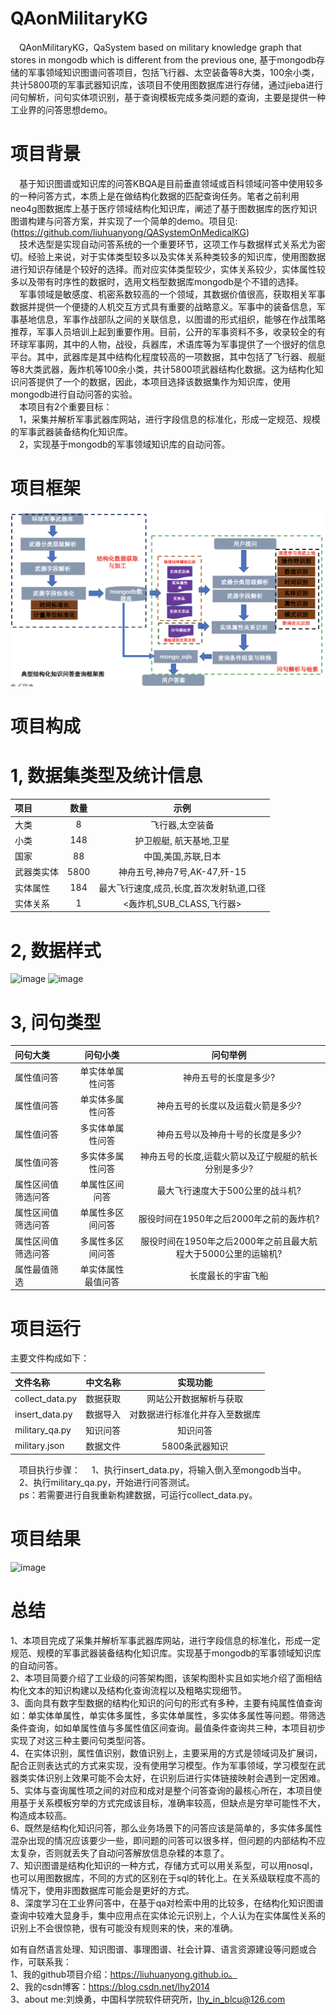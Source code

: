 # QAonMilitaryKG
&emsp;QAonMilitaryKG，QaSystem based on military knowledge graph that stores in mongodb which is different from the previous one, 基于mongodb存储的军事领域知识图谱问答项目，包括飞行器、太空装备等8大类，100余小类，共计5800项的军事武器知识库，该项目不使用图数据库进行存储，通过jieba进行问句解析，问句实体项识别，基于查询模板完成多类问题的查询，主要是提供一种工业界的问答思想demo。  
# 项目背景
&emsp;基于知识图谱或知识库的问答KBQA是目前垂直领域或百科领域问答中使用较多的一种问答方式，本质上是在做结构化数据的匹配查询任务。笔者之前利用neo4g图数据库上基于医疗领域结构化知识库，阐述了基于图数据库的医疗知识图谱构建与问答方案，并实现了一个简单的demo。项目见:(https://github.com/liuhuanyong/QASystemOnMedicalKG)  
&emsp;技术选型是实现自动问答系统的一个重要环节，这项工作与数据样式关系尤为密切。经验上来说，对于实体类型较多以及实体关系种类较多的知识库，使用图数据进行知识存储是个较好的选择。而对应实体类型较少，实体关系较少，实体属性较多以及带有时序性的数据时，选用文档型数据库mongodb是个不错的选择。  
&emsp;军事领域是敏感度、机密系数较高的一个领域，其数据价值很高，获取相关军事数据并提供一个便捷的人机交互方式具有重要的战略意义。军事中的装备信息，军事基地信息，军事作战部队之间的关联信息，以图谱的形式组织，能够在作战策略推荐，军事人员培训上起到重要作用。目前，公开的军事资料不多，收录较全的有环球军事网，其中的人物，战役，兵器库，术语库等为军事提供了一个很好的信息平台。其中，武器库是其中结构化程度较高的一项数据，其中包括了飞行器、舰艇等8大类武器，轰炸机等100余小类，共计5800项武器结构化数据。这为结构化知识问答提供了一个的数据，因此，本项目选择该数据集作为知识库，使用mongodb进行自动问答的实验。  
&emsp;本项目有2个重要目标：  
&emsp;1，采集并解析军事武器库网站，进行字段信息的标准化，形成一定规范、规模的军事武器装备结构化知识库。  
&emsp;2，实现基于mongodb的军事领域知识库的自动问答。  

# 项目框架
![image](image/schema.png)

# 项目构成

# 1, 数据集类型及统计信息

| 项目 | 数量 | 示例 |
| :--- | :---: | :---: |
| 大类 | 8 | 飞行器,太空装备 |
| 小类 | 148 | 护卫舰艇, 航天基地,卫星|
| 国家 | 88 | 中国,美国,苏联,日本|
| 武器类实体 | 5800 | 神舟五号,神舟7号,AK-47,歼-15 |
| 实体属性 | 184 | 最大飞行速度,成员,长度,首次发射轨道,口径 |
| 实体关系 | 1 | <轰炸机,SUB_CLASS,飞行器> |


# 2, 数据样式
![image](https://github.com/liuhuanyong/QAonMilitaryKG/blob/master/image/data_sample1.png)
![image](https://github.com/liuhuanyong/QAonMilitaryKG/blob/master/image/data_sample2.png)

# 3, 问句类型

| 问句大类 | 问句小类 | 问句举例 |
| :--- | :---: | :---: |
| 属性值问答 | 单实体单属性问答 | 神舟五号的长度是多少? |
| 属性值问答 | 单实体多属性问答 | 神舟五号的长度以及运载火箭是多少? |
| 属性值问答 | 多实体单属性问答 | 神舟五号以及神舟十号的长度是多少? |
| 属性值问答 | 多实体多属性问答 | 神舟五号的长度,运载火箭以及辽宁舰艇的航长分别是多少? |
| 属性区间值筛选问答 | 单属性区间问答 | 最大飞行速度大于500公里的战斗机? |
| 属性区间值筛选问答 | 单属性多区间问答 | 服役时间在1950年之后2000年之前的轰炸机? |
| 属性区间值筛选问答 | 多属性多区间问答 | 服役时间在1950年之后2000年之前且最大航程大于5000公里的运输机? |
| 属性最值筛选 | 单实体属性最值问答 | 长度最长的宇宙飞船 |

# 项目运行

主要文件构成如下：


| 文件名称 | 中文名称 | 实现功能 |
| :--- | :---: | :---: |
| collect_data.py | 数据获取 | 网站公开数据解析与获取 |
| insert_data.py | 数据导入 | 对数据进行标准化并存入至数据库 |
| military_qa.py | 知识问答 | 知识问答 |
| military.json | 数据文件 | 5800条武器知识 |

&emsp;项目执行步骤：
&emsp;1、执行insert_data.py，将输入倒入至mongodb当中。    
&emsp;2、执行military_qa.py，开始进行问答测试。  
&emsp;ps：若需要进行自我重新构建数据，可运行collect_data.py。  

# 项目结果
![image](https://github.com/liuhuanyong/QAonMilitaryKG/blob/master/image/res_example1.png)


# 总结
1、本项目完成了采集并解析军事武器库网站，进行字段信息的标准化，形成一定规范、规模的军事武器装备结构化知识库。实现基于mongodb的军事领域知识库的自动问答。  
2、本项目简要介绍了工业级的问答架构图，该架构图朴实且如实地介绍了面相结构化文本的知识构建以及结构化查询流程以及粗略实现细节。  
3、面向具有数字型数据的结构化知识的问句的形式有多种，主要有纯属性值查询如：单实体单属性，单实体多属性，多实体单属性，多实体多属性等问题。带筛选条件查询，如如单属性值与多属性值区间查询。最值条件查询共三种，本项目初步实现了对这三种主要问句类型问答。  
4、在实体识别，属性值识别，数值识别上，主要采用的方式是领域词及扩展词，配合正则表达式的方式来实现，没有使用学习模型。作为军事领域，学习模型在武器类实体识别上效果可能不会太好，在识别后进行实体链接映射会遇到一定困难。  
5、实体与查询属性项之间的对应和成对是整个问答查询的最核心所在，本项目使用基于关系模板穷举的方式完成该目标，准确率较高，但缺点是穷举可能性不大，构造成本较高。  
6、既然是结构化知识问答，那么业务场景下的问答应该是简单的，多实体多属性混杂出现的情况应该要少一些，即问题的问答可以很多样，但问题的内部结构不应太复杂，否则就丢失了自动问答解放信息杂糅的本意了。  
7、知识图谱是结构化知识的一种方式，存储方式可以用关系型，可以用nosql，也可以用图数据库，不同的方式的区别在于sql的转化上。在关系级联程度不高的情况下，使用非图数据库可能会是更好的方式。  
8、深度学习在工业界问答中，在基于qa对检索中用的比较多，在结构化知识图谱查询中较难大显身手，集中应用点在实体论元识别上，个人认为在实体属性关系的识别上不会很惊艳，很有可能没有规则来的快，来的准确。  

如有自然语言处理、知识图谱、事理图谱、社会计算、语言资源建设等问题或合作，可联系我：  
1、我的github项目介绍：https://liuhuanyong.github.io。  
2、我的csdn博客：https://blog.csdn.net/lhy2014  
3、about me:刘焕勇，中国科学院软件研究所，lhy_in_blcu@126.com  
